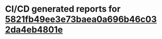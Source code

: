 # CI/CD generated reports for [5821fb49ee3e73baea0a696b46c032da4eb4801e](https://github.com/hydephp/develop/commit/5821fb49ee3e73baea0a696b46c032da4eb4801e)
